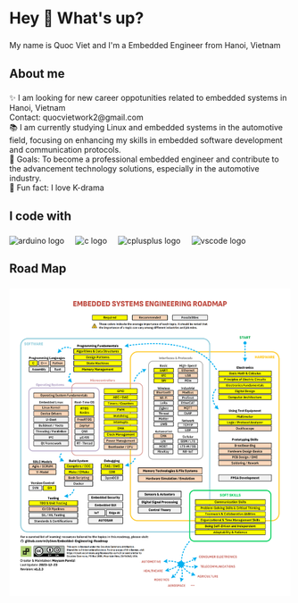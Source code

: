 <h1 align="left">Hey 👋 What's up?</h1>

###

<p align="left">My name is Quoc Viet and I'm a Embedded Engineer from Hanoi, Vietnam</p>

###

<h2 align="left">About me</h2>

###

<p align="left">✨ I am looking for new career oppotunities related to embedded systems in Hanoi, Vietnam<br>Contact: quocvietwork2@gmail.com<br>📚 I am currently studying Linux and embedded systems in the automotive field, focusing on enhancing my skills in embedded software development and communication protocols.<br>🎯 Goals: To become a professional embedded engineer and contribute to the advancement  technology solutions, especially in the automotive industry.<br>🎲 Fun fact: I love K-drama</p>

###

<h2 align="left">I code with</h2>

###

<div align="left">
  <img src="https://cdn.jsdelivr.net/gh/devicons/devicon/icons/arduino/arduino-original.svg" height="40" alt="arduino logo"  />
  <img width="12" />
  <img src="https://cdn.jsdelivr.net/gh/devicons/devicon/icons/c/c-original.svg" height="40" alt="c logo"  />
  <img width="12" />
  <img src="https://cdn.jsdelivr.net/gh/devicons/devicon/icons/cplusplus/cplusplus-original.svg" height="40" alt="cplusplus logo"  />
  <img width="12" />
  <img src="https://cdn.jsdelivr.net/gh/devicons/devicon/icons/vscode/vscode-original.svg" height="40" alt="vscode logo"  />
</div>

###

<h2 align="left">Road Map</h2>

###

<div align="center">
  <img src="https://github.com/vie674/vie674/blob/main/image.png"  />
</div>

###
